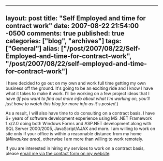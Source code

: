   ---
  layout: post
  title: "Self Employed and time for contract work"
  date: 2007-08-22 21:54:00 -0500
  comments: true
  published: true
  categories: ["blog", "archives"]
  tags: ["General"]
  alias: ["/post/2007/08/22/Self-Employed-and-time-for-contract-work", "/post/2007/08/22/self-employed-and-time-for-contract-work"]
  ---
<!-- more -->
<P>I have decided to go out on my own and work full time getting my own business off the ground. It's going to be an exciting ride and I know I have what it takes to make it work. I'll be working on a few project ideas that I have (<EM>If you want to find out more info about what I'm working on, you'll just have to watch this blog for more&nbsp;info as it's posted.</EM>)</P>
<P>As a result, I will also&nbsp;have time to do consulting on a contract basis. I have 6+ years of software development experience using MS .NET Framework 1.x/2.0 doing both Windows Forms and ASP.NET development along with SQL Server 2000/2005, JavaScript/AJAX and more. I am willing to work on site only if your office is within a reasonable distance from my home (<EM>Milwaukee area</EM>), otherwise I am more than willing to work remotely.</P>
<P>If you are interested in hiring my services to work on a contract basis, please&nbsp;<A href="/Contact.aspx">email me via the contact form on my website</A>.</P>

